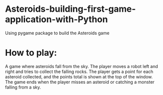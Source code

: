 # Asteroids-building-first-game-application-with-Python
Using pygame package to build the Asteroids game

# How to play:
A game where asteroids fall from the sky. The player moves a robot left and right and tries to collect the falling rocks. The player gets a point for each asteroid collected, and the points total is shown at the top of the window. The game ends when the player misses an asteroid or catching a monster falling from a sky.
